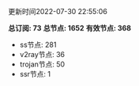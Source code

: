 更新时间2022-07-30 22:55:06

**总订阅: 73**
**总节点: 1652**
**有效节点: 368**
- ss节点: 281
- v2ray节点: 36
- trojan节点: 50
- ssr节点: 1
